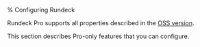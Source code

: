 % Configuring Rundeck

Rundeck Pro supports all properties described in the [OSS version](http://rundeck.org/docs/administration/configuration-file-reference.html).

This section describes Pro-only features that you can configure.
